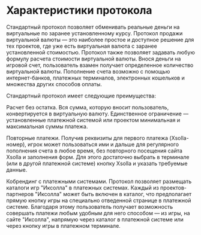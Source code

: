 Характеристики протокола
==========
Стандартный протокол позволяет обменивать реальные деньги на виртуальные по заранее установленному курсу. Протокол продажи виртуальной валюты — это наиболее простое и доступное решение для тех проектов, где уже есть виртуальная валюта с заранее установленной стоимостью. Протокол также позволяет задавать любую формулу расчета стоимости виртуальной валюты. Внося деньги на игровой счет, пользователь взамен получает определенное количество виртуальной валюты. Пополнение счета возможно с помощью интернет-банков, платежных терминалов, электронных кошельков и множества других способов оплаты.

Стандартный протокол имеет следующие преимущества:

Расчет без остатка. Вся сумма, которую вносит пользователь, конвертируется в виртуальную валюту. Единственное ограничение — установленные платежной системой или проектом минимальная и максимальная суммы платежа.

Повторные платежи. Получив реквизиты для первого платежа (Xsolla-номер), игрок может пользоваться ими и дальше для регулярного пополнения счета в любое время, без повторного посещения сайта Xsolla и заполнения форм. Для этого достаточно выбрать в терминале (или в другой платежной системе) кнопку Xsolla и указать требуемые данные.

Кобрендинг с платежными системами. Протокол позволяет размещать каталоги игр "Иксолла" в платежных системах. Каждый из проектов-партнеров "Иксолла" может быть включен в каталог, что предполагает прямую кнопку игры на специально отведенной странице в платежной системе. Благодаря этому пользователь получает возможность совершать платежи любым удобным для него способом — из игры, на сайте "Иксолла", напрямую через каталог в платежной системе или через кнопку игры в платежном терминале.
